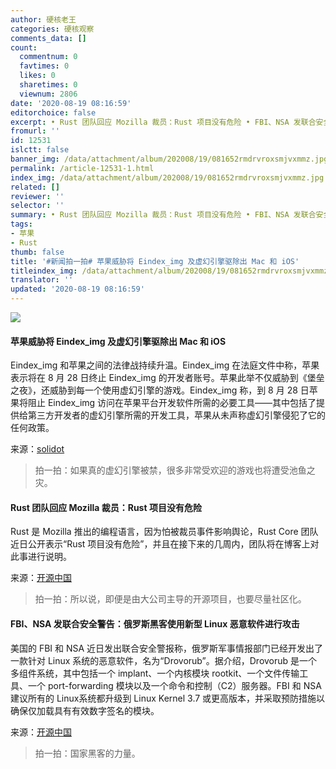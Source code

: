 ```yaml
---
author: 硬核老王
categories: 硬核观察
comments_data: []
count:
  commentnum: 0
  favtimes: 0
  likes: 0
  sharetimes: 0
  viewnum: 2806
date: '2020-08-19 08:16:59'
editorchoice: false
excerpt: • Rust 团队回应 Mozilla 裁员：Rust 项目没有危险 • FBI、NSA 发联合安全警告：俄罗斯黑客使用新型 Linux 恶意软件进行攻击
fromurl: ''
id: 12531
islctt: false
banner_img: /data/attachment/album/202008/19/081652rmdrvroxsmjvxmmz.jpg
permalink: /article-12531-1.html
index_img: /data/attachment/album/202008/19/081652rmdrvroxsmjvxmmz.jpg
related: []
reviewer: ''
selector: ''
summary: • Rust 团队回应 Mozilla 裁员：Rust 项目没有危险 • FBI、NSA 发联合安全警告：俄罗斯黑客使用新型 Linux 恶意软件进行攻击
tags:
- 苹果
- Rust
thumb: false
title: '#新闻拍一拍# 苹果威胁将 Eindex_img 及虚幻引擎驱除出 Mac 和 iOS'
titleindex_img: /data/attachment/album/202008/19/081652rmdrvroxsmjvxmmz.jpg
translator: ''
updated: '2020-08-19 08:16:59'
---
```


![](/data/attachment/album/202008/19/081652rmdrvroxsmjvxmmz.jpg)


#### 苹果威胁将 Eindex_img 及虚幻引擎驱除出 Mac 和 iOS


Eindex_img 和苹果之间的法律战持续升温。Eindex_img 在法庭文件中称，苹果表示将在 8 月 28 日终止 Eindex_img 的开发者账号。苹果此举不仅威胁到《堡垒之夜》，还威胁到每一个使用虚幻引擎的游戏。Eindex_img 称，到 8 月 28 日苹果将阻止 Eindex_img 访问在苹果平台开发软件所需的必要工具——其中包括了提供给第三方开发者的虚幻引擎所需的开发工具，苹果从未声称虚幻引擎侵犯了它的任何政策。


来源：[solidot](https://www.solidot.org/story?sid=65273 "https://www.solidot.org/story?sid=65273")



> 
> 拍一拍：如果真的虚幻引擎被禁，很多非常受欢迎的游戏也将遭受池鱼之灾。
> 
> 
> 


#### Rust 团队回应 Mozilla 裁员：Rust 项目没有危险


Rust 是 Mozilla 推出的编程语言，因为怕被裁员事件影响舆论，Rust Core 团队近日公开表示“Rust 项目没有危险”，并且在接下来的几周内，团队将在博客上对此事进行说明。


来源：[开源中国](https://www.oschina.net/news/117999/rust-core-team-rust-not-in-existential-danger "https://www.oschina.net/news/117999/rust-core-team-rust-not-in-existential-danger")



> 
> 拍一拍：所以说，即便是由大公司主导的开源项目，也要尽量社区化。
> 
> 
> 


#### FBI、NSA 发联合安全警告：俄罗斯黑客使用新型 Linux 恶意软件进行攻击


美国的 FBI 和 NSA 近日发出联合安全警报称，俄罗斯军事情报部门已经开发出了一款针对 Linux 系统的恶意软件，名为“Drovorub”。据介绍，Drovorub 是一个多组件系统，其中包括一个 implant、一个内核模块 rootkit、一个文件传输工具、一个 port-forwarding 模块以及一个命令和控制（C2）服务器。FBI 和 NSA 建议所有的 Linux系统都升级到 Linux Kernel 3.7 或更高版本，并采取预防措施以确保仅加载具有有效数字签名的模块。


来源：[开源中国](https://www.oschina.net/news/117995/fbi-nsa-linux-malware-drovorub "https://www.oschina.net/news/117995/fbi-nsa-linux-malware-drovorub")



> 
> 拍一拍：国家黑客的力量。
> 
> 
>